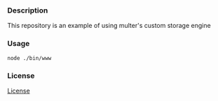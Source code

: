 ### Description

This repository is an example of using multer's custom storage engine

### Usage

`node ./bin/www`

### License
[License](LICENSE)
